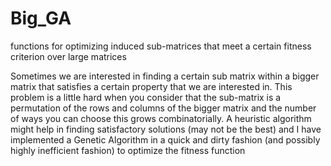# Big_GA
functions for optimizing induced sub-matrices that meet a certain fitness criterion over large matrices

Sometimes we are interested in finding a certain sub matrix within a bigger matrix that satisfies a certain 
property that we are interested in. This problem is a little hard when you consider that the sub-matrix is 
a permutation of the rows and columns of the bigger matrix and the number of ways you can choose this grows 
combinatorially. A heuristic algorithm might help in finding satisfactory solutions (may not be the best)
and I have implemented a Genetic Algorithm in a quick and dirty fashion (and possibly highly inefficient fashion)
to optimize the fitness function

